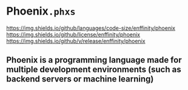 # Phoenix`.phxs`
https://img.shields.io/github/languages/code-size/enffinity/phoenix
https://img.shields.io/github/license/enffinity/phoenix
https://img.shields.io/github/v/release/enffinity/phoenix

## Phoenix is a programming language made for multiple development environments (such as backend servers or machine learning)
